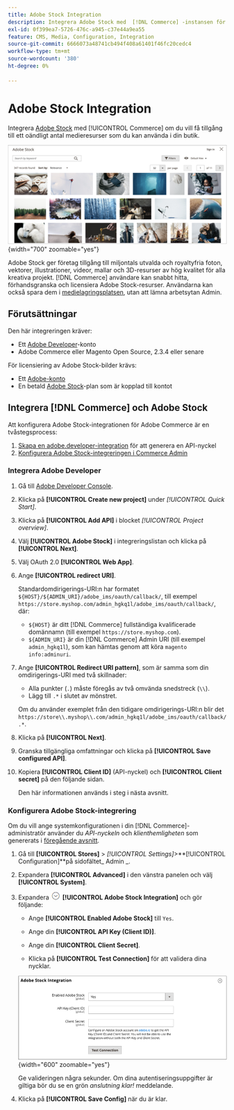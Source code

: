 ```yaml
---
title: Adobe Stock Integration
description: Integrera Adobe Stock med  [!DNL Commerce] -instansen för att få tillgång till ett oändligt antal mediefiler som kan användas i din butik.
exl-id: 0f399ea7-5726-476c-a945-c37e44a9ea55
feature: CMS, Media, Configuration, Integration
source-git-commit: 6666073a48741cb494f408a61401f46fc20cedc4
workflow-type: tm+mt
source-wordcount: '380'
ht-degree: 0%

---
```


# Adobe Stock Integration

Integrera [Adobe Stock][adobe-stock] med [!UICONTROL Commerce] om du vill få tillgång till ett oändligt antal medieresurser som du kan använda i din butik.

![Adobe Stock sökresultat](./assets/adobe-stock-search-grid.png){width="700" zoomable="yes"}

Adobe Stock ger företag tillgång till miljontals utvalda och royaltyfria foton, vektorer, illustrationer, videor, mallar och 3D-resurser av hög kvalitet för alla kreativa projekt. [!DNL Commerce] användare kan snabbt hitta, förhandsgranska och licensiera Adobe Stock-resurser. Användarna kan också spara dem i [medielagringsplatsen][media-storage], utan att lämna arbetsytan Admin.

## Förutsättningar

Den här integreringen kräver:

- Ett [Adobe Developer][dev-console]-konto
- Adobe Commerce eller Magento Open Source, 2.3.4 eller senare

För licensiering av Adobe Stock-bilder krävs:

- Ett [Adobe-konto][adobe-signin]
- En betald [Adobe Stock][adobe-stock]-plan som är kopplad till kontot

## Integrera [!DNL Commerce] och Adobe Stock

Att konfigurera Adobe Stock-integrationen för Adobe Commerce är en tvåstegsprocess:

1. [Skapa en adobe.developer-integration](#create-an-adobe-developer-integration) för att generera en API-nyckel
1. [Konfigurera Adobe Stock-integreringen i Commerce Admin](#configure-the-adobe-stock-integration)

### Integrera Adobe Developer

1. Gå till [Adobe Developer Console][dev-console].

1. Klicka på **[!UICONTROL Create new project]** under _[!UICONTROL Quick Start]_.

1. Klicka på **[!UICONTROL Add API]** i blocket _[!UICONTROL Project overview]_.

1. Välj **[!UICONTROL Adobe Stock]** i integreringslistan och klicka på **[!UICONTROL Next]**.

1. Välj OAuth 2.0 **[!UICONTROL Web App]**.

1. Ange **[!UICONTROL redirect URI]**.

   Standardomdirigerings-URI:n har formatet `${HOST}/${ADMIN_URI}/adobe_ims/oauth/callback/`, till exempel `https://store.myshop.com/admin_hgkq1l/adobe_ims/oauth/callback/`, där:

   - `${HOST}` är ditt [!DNL Commerce] fullständiga kvalificerade domännamn (till exempel `https://store.myshop.com`).
   - `${ADMIN_URI}` är din [!DNL Commerce] Admin URI (till exempel `admin_hgkq1l`), som kan hämtas genom att köra `magento info:adminuri`.

1. Ange **[!UICONTROL Redirect URI pattern]**, som är samma som din omdirigerings-URI med två skillnader:

   - Alla punkter (`.`) måste föregås av två omvända snedstreck (`\\`).
   - Lägg till `.*` i slutet av mönstret.

   Om du använder exemplet från den tidigare omdirigerings-URI:n blir det `https://store\\.myshop\\.com/admin_hgkq1l/adobe_ims/oauth/callback/.*`.

1. Klicka på **[!UICONTROL Next]**.

1. Granska tillgängliga omfattningar och klicka på **[!UICONTROL Save configured API]**.

1. Kopiera **[!UICONTROL Client ID]** (API-nyckel) och **[!UICONTROL Client secret]** på den följande sidan.

   Den här informationen används i steg i nästa avsnitt.

### Konfigurera Adobe Stock-integrering

Om du vill ange systemkonfigurationen i din [!DNL Commerce]-administratör använder du _API-nyckeln_ och _klienthemligheten_ som genererats i [föregående avsnitt][create-integration].

1. Gå till **[!UICONTROL Stores]** > _[!UICONTROL Settings]_>**[!UICONTROL Configuration]**på sidofältet_ Admin _.

1. Expandera **[!UICONTROL Advanced]** i den vänstra panelen och välj **[!UICONTROL System]**.

1. Expandera ![Expansionsväljaren](../assets/icon-display-expand.png) **[!UICONTROL Adobe Stock Integration]** och gör följande:

   - Ange **[!UICONTROL Enabled Adobe Stock]** till `Yes`.

   - Ange din **[!UICONTROL API Key (Client ID)]**.

   - Ange din **[!UICONTROL Client Secret]**.

   - Klicka på **[!UICONTROL Test Connection]** för att validera dina nycklar.

   ![Avancerad konfiguration - Adobe Stock-integrering](./assets/system-adobe-stock-integration.png){width="600" zoomable="yes"}

   Ge valideringen några sekunder. Om dina autentiseringsuppgifter är giltiga bör du se en grön _anslutning klar!_ meddelande.

1. Klicka på **[!UICONTROL Save Config]** när du är klar.

[adobe-stock]: https://stock.adobe.com
[adobe-signin]: https://helpx.adobe.com/manage-account/using/access-adobe-id-account.html
[media-storage]: media-storage.md
[dev-console]: https://developer.adobe.com/console/home
[create-integration]: #create-an-adobeio-integration
